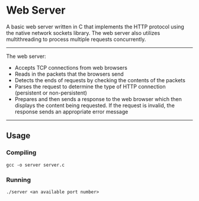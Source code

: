 # Web Server
A basic web server written in C that implements the HTTP protocol using the native network sockets library.
The web server also utilizes multithreading to process multiple requests concurrently.

***

The web server:
- Accepts TCP connections from web browsers
- Reads in the packets that the browsers send
- Detects the ends of requests by checking the contents of the packets
- Parses the request to determine the type of HTTP connection (persistent or non-persistent)
- Prepares and then sends a response to the web browser which then displays the content being requested. If the request is invalid, the response sends
  an appropriate error message

***

## Usage
### Compiling
`gcc -o server server.c`

### Running
`./server <an available port number>`